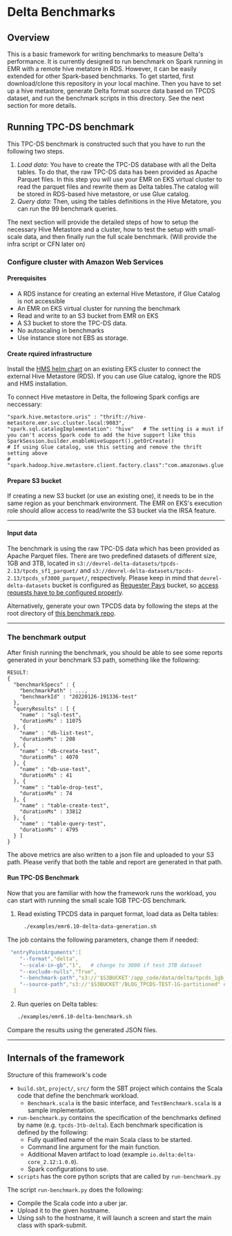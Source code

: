 # Delta Benchmarks 

## Overview
This is a basic framework for writing benchmarks to measure Delta's performance. It is currently designed to run benchmark on Spark running in EMR with a remote hive metatore in RDS. However, it can be easily extended for other Spark-based benchmarks. To get started, first download/clone this repository in your local machine. Then you have to set up a hive metastore, generate Delta format source data based on TPCDS dataset, and run the benchmark scripts in this directory. See the next section for more details.

## Running TPC-DS benchmark

This TPC-DS benchmark is constructed such that you have to run the following two steps. 
1. *Load data*: You have to create the TPC-DS database with all the Delta tables. To do that, the raw TPC-DS data has been provided as Apache Parquet files. In this step you will use your EMR on EKS virtual cluster to read the parquet files and rewrite them as Delta tables.The catalog will be stored in RDS-based hive metastore, or use Glue catalog.
2. *Query data*: Then, using the tables definitions in the Hive Metatore, you can run the 99 benchmark queries.   

The next section will provide the detailed steps of how to setup the necessary Hive Metastore and a cluster, how to test the setup with small-scale data, and then finally run the full scale benchmark. (Will provide the infra script or CFN later on)

### Configure cluster with Amazon Web Services

#### Prerequisites
  - A RDS instance for creating an external Hive Metastore, if Glue Catalog is not accessible
  - An EMR on EKS virtual cluster for running the benchmark
  - Read and write to an S3 bucket from EMR on EKS 
  - A S3 bucket to store the TPC-DS data.
  - No autoscaling in benchmarks
  - Use instance store not EBS as storage.

#### Create rquired infrastructure
Install the [HMS helm chart](https://github.com/aws-samples/hive-emr-on-eks/tree/main/hive-metastore-chart) on an existing EKS cluster to connect the external Hive Metastore (RDS). If you can use Glue catalog, ignore the RDS and HMS installation. 

To connect Hive metastore in Delta, the following Spark configs are neccessary:
```
"spark.hive.metastore.uris" : "thrift://hive-metastore.emr.svc.cluster.local:9083",
"spark.sql.catalogImplementation": "hive"   # The setting is a must if you can't access Spark code to add the hive support like this SparkSession.builder.enableHiveSupport().getOrCreate()
# If using Glue catalog, use this setting and remove the thrift setting above
# "spark.hadoop.hive.metastore.client.factory.class":"com.amazonaws.glue.catalog.metastore.AWSGlueDataCatalogHiveClientFactory"
```

#### Prepare S3 bucket
If creating a new S3 bucket (or use an existing one), it needs to be in the same region as your benchmark environment. The EMR on EKS's execution role should allow access to read/write the S3 bucket via the IRSA feature.

_________________

#### Input data
The benchmark is using the raw TPC-DS data which has been provided as Apache Parquet files. There are two predefined datasets of different size, 1GB and 3TB, located in `s3://devrel-delta-datasets/tpcds-2.13/tpcds_sf1_parquet/`
and `s3://devrel-delta-datasets/tpcds-2.13/tpcds_sf3000_parquet/`, respectively. Please keep in mind that
`devrel-delta-datasets` bucket is configured as [Requester Pays](https://docs.aws.amazon.com/AmazonS3/latest/userguide/ObjectsinRequesterPaysBuckets.html) bucket,
so [access requests have to be configured properly](https://docs.aws.amazon.com/AmazonS3/latest/userguide/ObjectsinRequesterPaysBuckets.html).

Alternatively, generate your own TPCDS data by following the steps at the root directory of [this benchmark repo](https://github.com/aws-samples/emr-on-eks-benchmark/tree/main#run-benchmark).

_________________

### The benchmark output
After finish running the benchmark, you should be able to see some reports generated in your benchmark S3 path, something like the following:

```text
RESULT:
{
  "benchmarkSpecs" : {
    "benchmarkPath" : ...,
    "benchmarkId" : "20220126-191336-test"
  },
  "queryResults" : [ {
    "name" : "sql-test",
    "durationMs" : 11075
  }, {
    "name" : "db-list-test",
    "durationMs" : 208
  }, {
    "name" : "db-create-test",
    "durationMs" : 4070
  }, {
    "name" : "db-use-test",
    "durationMs" : 41
  }, {
    "name" : "table-drop-test",
    "durationMs" : 74
  }, {
    "name" : "table-create-test",
    "durationMs" : 33812
  }, {
    "name" : "table-query-test",
    "durationMs" : 4795
  } ]
}
```
    
The above metrics are also written to a json file and uploaded to your S3 path. Please verify that both the table and report are generated in that path. 

#### Run TPC-DS Benchmark
Now that you are familiar with how the framework runs the workload, you can start with running the small scale 1GB TPC-DS benchmark.

1. Read existing TPCDS data in parquet format, load data as Delta tables:
    ```bash
      ./examples/emr6.10-delta-data-generation.sh 
    ```
The job contains the following parameters, change them if needed:
```yaml
 "entryPointArguments":[
    "--format","delta",
    "--scale-in-gb","1",   # change to 3000 if test 3TB dataset
    "--exclude-nulls","True",
    "--benchmark-path","s3://'$S3BUCKET'/app_code/data/delta/tpcds_1gb_delta", # target bucket for delta data
    "--source-path","s3://'$S3BUCKET'/BLOG_TPCDS-TEST-1G-partitioned" # source bucket where stores raw TPCDS data as parquet format
  ]
```

2. Run queries on Delta tables:
    ```bash
    ./examples/emr6.10-delta-benchmark.sh
    ```

Compare the results using the generated JSON files.

_________________

## Internals of the framework

Structure of this framework's code
- `build.sbt`, `project/`, `src/` form the SBT project which contains the Scala code that define the benchmark workload.
    - `Benchmark.scala` is the basic interface, and `TestBenchmark.scala` is a sample implementation.
- `run-benchmark.py` contains the specification of the benchmarks defined by name (e.g. `tpcds-3tb-delta`). Each benchmark specification is defined by the following: 
    - Fully qualified name of the main Scala class to be started.
    - Command line argument for the main function.
    - Additional Maven artifact to load (example `io.delta:delta-core_2.12:1.0.0`).
    - Spark configurations to use.
- `scripts` has the core python scripts that are called by `run-benchmark.py`

The script `run-benchmark.py` does the following:
- Compile the Scala code into a uber jar.
- Upload it to the given hostname.
- Using ssh to the hostname, it will launch a screen and start the main class with spark-submit.
